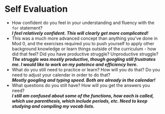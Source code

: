 # Self Evaluation

- How confident do you feel in your understanding and fluency with the `for` statement?  
***I feel relatively confident. This will clearly get more complicated!***
- This was a much more advanced concept than anything you've done in Mod 0, and the exercises required you to push yourself to apply other background knowledge or learn things outside of the curriculum - how did that feel? Did you have productive struggle? Unproductive struggle?  
***The struggle was mostly productive, though googling still frustrates me. I would like to work on my pateince and efficiency here.***
- What do you still need to practice or learn? How will you do that? Do you need to adjust your calendar in order to do that?  
***Mostly googling and typing speed. Both are already in the calendar!***
- What questions do you still have? How will you get the answers you need?  
***I still am confused about some of the functions, how each is called, which use parenthesis, which include periods, etc. Need to keep studying and compiling my vocab lists.***